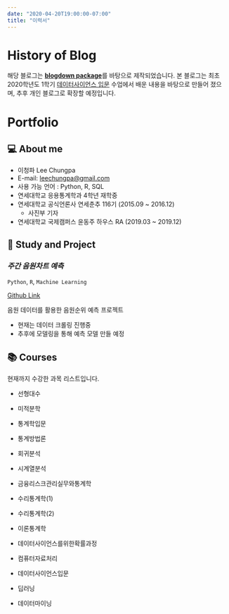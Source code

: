 ```yaml
---
date: "2020-04-20T19:00:00-07:00"
title: "이력서"
---
```



History of Blog
=============

해당 블로그는 [**blogdown package**](https://github.com/rstudio/blogdown)를 바탕으로 제작되었습니다. 본 블로그는 최초 2020학년도 1학기 [데이터사이언스 입문](https://statkclee.github.io/ds-intro-2020/) 수업에서 배운 내용을 바탕으로 만들어 졌으며, 추후 개인 블로그로 확장할 예정입니다.


Portfolio
=============
💻 About me
-------------
* 이청파 Lee Chungpa
* E-mail: leechungpa@gmail.com
* 사용 가능 언어 : Python, R, SQL
* 연세대학교 응용통계학과 4학년 재학중
* 연세대학교 공식언론사 연세춘추 116기 (2015.09 ~ 2016.12)
  * 사진부 기자
* 연세대학교 국제캠퍼스 윤동주 하우스 RA (2019.03 ~ 2019.12)



📝 Study and Project
-------------

### _주간 음원차트 예측_
`Python`, `R`, `Machine Learning`

[Github Link](https://github.com/YooGunWook/1nurse4stat)

음원 데이터를 활용한 음원순위 예측 프로젝트

* 현재는 데이터 크롤링 진행중
* 추후에 모델링을 통해 예측 모델 만들 예정





📚 Courses
-------------
현재까지 수강한 과목 리스트입니다.

* 선형대수
* 미적분학

* 통계학입문
* 통계방법론
* 회귀분석
* 시계열분석
* 금융리스크관리실무와통계학
* 수리통계학(1)
* 수리통계학(2)
* 이론통계학
* 데이터사이언스를위한확률과정

* 컴퓨터자료처리
* 데이터사이언스입문
* 딥러닝
* 데이터마이닝

